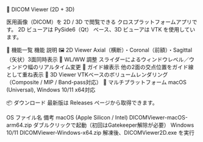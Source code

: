 🩻 DICOM Viewer (2D + 3D)

医用画像（DICOM）を 2D / 3D で閲覧できる クロスプラットフォームアプリです。
2D ビューアは PySide6（Qt） ベース、3D ビューアは VTK を使用しています。

🧩 機能一覧
機能	説明
🖼️ 2D Viewer	Axial（横断）・Coronal（前額）・Sagittal（矢状）3面同時表示
🔦 WL/WW 調整	スライダーによるウィンドウレベル／ウィンドウ幅のリアルタイム変更
🧭 ガイド線表示	他の2面の交点位置をガイド線として重ね表示
🧠 3D Viewer	VTKベースのボリュームレンダリング（Composite / MIP / Band-pass対応）
💾 マルチプラットフォーム	macOS (Universal), Windows 10/11 x64対応

📦 ダウンロード
最新版は Releases ページから取得できます。

OS	ファイル名	備考
macOS (Apple Silicon / Intel)	DICOMViewer-macOS-arm64.zip	ダブルクリックで起動（初回はGatekeeper解除が必要）
Windows 10/11	DICOMViewer-Windows-x64.zip	解凍後、DICOMViewer2D.exe を実行
